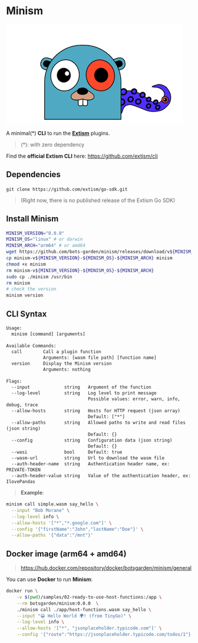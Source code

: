 # Minism

![Minism Gopher](minism.gopher.png "Minism Gopher")

A minimal(*) **CLI** to run the **[Extism](https://extism.org/)** plugins.

> (*): with zero dependency

Find the **official Extism CLI** here: https://github.com/extism/cli

## Dependencies

`git clone https://github.com/extism/go-sdk.git` 
>(Right now, there is no published release of the Extism Go SDK)

## Install Minism

```bash
MINISM_VERSION="0.0.0"
MINISM_OS="linux" # or darwin
MINISM_ARCH="arm64" # or amd64
wget https://github.com/bots-garden/minism/releases/download/v${MINISM_VERSION}/minism-v${MINISM_VERSION}-${MINISM_OS}-${MINISM_ARCH}
cp minism-v${MINISM_VERSION}-${MINISM_OS}-${MINISM_ARCH} minism
chmod +x minism
rm minism-v${MINISM_VERSION}-${MINISM_OS}-${MINISM_ARCH}
sudo cp ./minism /usr/bin
rm minism
# check the version
minism version
```

## CLI Syntax

```text
Usage:
  minism [command] [arguments]

Available Commands:
  call        Call a plugin function
              Arguments: [wasm file path] [function name]
  version     Display the Minism version
              Arguments: nothing

Flags:
  --input             string   Argument of the function
  --log-level         string   Log level to print message
                               Possible values: error, warn, info, debug, trace
  --allow-hosts       string   Hosts for HTTP request (json array) 
                               Default: ["*"]
  --allow-paths       string   Allowed paths to write and read files (json string) 
                               Default: {}
  --config            string   Configuration data (json string)
                               Default: {}
  --wasi              bool     Default: true
  --wasm-url          string   Url to download the wasm file
  --auth-header-name  string   Authentication header name, ex: PRIVATE-TOKEN
  --auth-header-value string   Value of the authentication header, ex: IlovePandas  
```


> **Example**:
```bash
minism call simple.wasm say_hello \
  --input "Bob Morane" \
  --log-level info \
  --allow-hosts '["*","*.google.com"]' \
  --config '{"firstName":"John","lastName":"Doe"}' \
  --allow-paths '{"data":"/mnt"}'
```

## Docker image (arm64 + amd64)

> https://hub.docker.com/repository/docker/botsgarden/minism/general

You can use **Docker** to run **Minism**:

```bash
docker run \
    -v $(pwd)/samples/02-ready-to-use-host-functions:/app \
    --rm botsgarden/minism:0.0.0  \
    ./minism call ./app/host-functions.wasm say_hello \
    --input "😀 Hello World 🌍! (from TinyGo)" \
    --log-level info \
    --allow-hosts '["*", "jsonplaceholder.typicode.com"]' \
    --config '{"route":"https://jsonplaceholder.typicode.com/todos/1"}'
```
